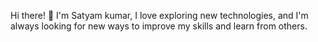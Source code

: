 Hi there! 👋
I'm Satyam kumar, I love exploring new technologies, and I'm always looking for new ways to improve my skills and learn from others.
